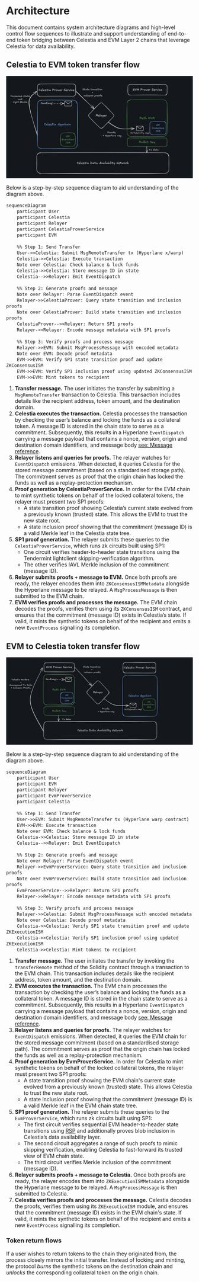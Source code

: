 # Architecture

This document contains system architecture diagrams and high-level control flow sequences to illustrate and support understanding of end-to-end token bridging between Celestia and EVM Layer 2 chains that leverage Celestia for data availability.

## Celestia to EVM token transfer flow

![celestia-evm](./assets/celestia-evm.png)

Below is a step-by-step sequence diagram to aid understanding of the diagram above.

```mermaid
sequenceDiagram
    participant User
    participant Celestia
    participant Relayer
    participant CelestiaProverService
    participant EVM

    %% Step 1: Send Transfer
    User->>Celestia: Submit MsgRemoteTransfer tx (Hyperlane x/warp)
    Celestia->>Celestia: Execute transaction
    Note over Celestia: Check balance & lock funds
    Celestia->>Celestia: Store message ID in state
    Celestia-->>Relayer: Emit EventDispatch

    %% Step 2: Generate proofs and message
    Note over Relayer: Parse EventDispatch event
    Relayer->>CelestiaProver: Query state transition and inclusion proofs
    Note over CelestiaProver: Build state transition and inclusion proofs
    CelestiaProver-->>Relayer: Return SP1 proofs
    Relayer->>Relayer: Encode message metadata with SP1 proofs

    %% Step 3: Verify proofs and process message
    Relayer->>EVM: Submit MsgProcessMessage with encoded metadata
    Note over EVM: Decode proof metadata
    EVM->>EVM: Verify SP1 state transition proof and update ZKConsensusISM
    EVM->>EVM: Verify SP1 inclusion proof using updated ZKConsensusISM
    EVM->>EVM: Mint tokens to recipient
```

1.	**Transfer message.**
The user initiates the transfer by submitting a `MsgRemoteTransfer` transaction to Celestia. This transaction includes details like the recipient address, token amount, and the destination domain.
2.	**Celestia executes the transaction.**
Celestia processes the transaction by checking the user’s balance and locking the funds as a collateral token. A message ID is stored in the chain state to serve as a commitment.
Subsequently, this results in a Hyperlane `EventDispatch` carrying a message payload that contains a nonce, version, origin and destination domain identifiers, and message body [see: Message reference](https://docs.hyperlane.xyz/docs/reference/developer-tools/libraries/message).
3.	**Relayer listens and queries for proofs.**
The relayer watches for `EventDispatch` emissions. When detected, it queries Celestia for the stored message commitment (based on a standardised storage path). The commitment serves as proof that the origin chain has locked the funds as well as a replay-protection mechanism.
4.	**Proof generation by CelestiaProverService.**
In order for the EVM chain to mint synthetic tokens on behalf of the locked collateral tokens, the relayer must present two SP1 proofs:
	- A state transition proof showing Celestia’s current state evolved from a previously known (trusted) state. This allows the EVM to trust the new state root.
	- A state inclusion proof showing that the commitment (message ID) is a valid Merkle leaf in the Celestia state tree.
5.	**SP1 proof generation.**
The relayer submits these queries to the `CelestiaProverService`, which runs zk circuits built using SP1:
	- One circuit verifies header-to-header state transitions using the Tendermint lightclient skipping-verification algorithm.
	- The other verifies IAVL Merkle inclusion of the commitment (message ID).
6.	**Relayer submits proofs + message to EVM.**
Once both proofs are ready, the relayer encodes them into `ZKConsensusISMMetadata` alongside the Hyperlane message to be relayed. A `MsgProcessMessage` is then submitted to the EVM chain.
7.	**EVM verifies proofs and processes the message.**
The EVM chain decodes the proofs, verifies them using its `ZKConsensusISM` contract, and ensures that the commitment (message ID) exists in Celestia’s state. If valid, it mints the synthetic tokens on behalf of the recipient and emits a new `EventProcess` signalling its completion.

## EVM to Celestia token transfer flow

![evm-celestia](./assets/evm-celestia.png)

Below is a step-by-step sequence diagram to aid understanding of the diagram above.

```mermaid
sequenceDiagram
    participant User
    participant EVM
    participant Relayer
    participant EvmProverService
    participant Celestia

    %% Step 1: Send Transfer
    User->>EVM: Submit MsgRemoteTransfer tx (Hyperlane warp contract)
    EVM->>EVM: Execute transaction
    Note over EVM: Check balance & lock funds
    Celestia->>Celestia: Store message ID in state
    Celestia-->>Relayer: Emit EventDispatch

    %% Step 2: Generate proofs and message
    Note over Relayer: Parse EventDispatch event
    Relayer->>EvmProverService: Query state transition and inclusion proofs
    Note over EvmProverService: Build state transition and inclusion proofs
    EvmProverService-->>Relayer: Return SP1 proofs
    Relayer->>Relayer: Encode message metadata with SP1 proofs

    %% Step 3: Verify proofs and process message
    Relayer->>Celestia: Submit MsgProcessMessage with encoded metadata
    Note over Celestia: Decode proof metadata
    Celestia->>Celestia: Verify SP1 state transition proof and update ZKExecutionISM
    Celestia->>Celestia: Verify SP1 inclusion proof using updated ZKExecutionISM
    Celestia->>Celestia: Mint tokens to recipient
```

1.	**Transfer message.**
The user initiates the transfer by invoking the `transferRemote` method of the Solidity contract through a transaction to the EVM chain. This transaction includes details like the recipient address, token amount, and the destination domain.
2.	**EVM executes the transaction.**
The EVM chain processes the transaction by checking the user’s balance and locking the funds as a collateral token. A message ID is stored in the chain state to serve as a commitment.
Subsequently, this results in a Hyperlane `EventDispatch` carrying a message payload that contains a nonce, version, origin and destination domain identifiers, and message body [see: Message reference](https://docs.hyperlane.xyz/docs/reference/developer-tools/libraries/message).
3.	**Relayer listens and queries for proofs.**
The relayer watches for `EventDispatch` emissions. When detected, it queries the EVM chain for the stored message commitment (based on a standardised storage path). The commitment serves as proof that the origin chain has locked the funds as well as a replay-protection mechanism.
4.	**Proof generation by EvmProverService.**
In order for Celestia to mint synthetic tokens on behalf of the locked collateral tokens, the relayer must present two SP1 proofs:
	- A state transition proof showing the EVM chain's current state evolved from a previously known (trusted) state. This allows Celestia to trust the new state root.
	- A state inclusion proof showing that the commitment (message ID) is a valid Merkle leaf in the EVM chain state tree.
5.	**SP1 proof generation.**
The relayer submits these queries to the `EvmProverService`, which runs zk circuits built using SP1:
	- The first circuit verifies sequential EVM header-to-header state transitions using [RSP](https://github.com/succinctlabs/rsp/tree/main) and additionally proves blob inclusion in Celestia’s data availability layer.
	- The second circuit aggregates a range of such proofs to mimic skipping verification, enabling Celestia to fast-forward its trusted view of EVM chain state.
    - The third circuit verifies Merkle inclusion of the commitment (message ID).
6.	**Relayer submits proofs + message to Celestia.**
Once both proofs are ready, the relayer encodes them into `ZKExecutionISMMetadata` alongside the Hyperlane message to be relayed. A `MsgProcessMessage` is then submitted to Celestia.
7.	**Celestia verifies proofs and processes the message.**
Celestia decodes the proofs, verifies them using its `ZKExecutionISM` module, and ensures that the commitment (message ID) exists in the EVM chain's state. If valid, it mints the synthetic tokens on behalf of the recipient and emits a new `EventProcess` signalling its completion.

### Token return flows

If a user wishes to return tokens to the chain they originated from, the process closely mirrors the initial transfer.
Instead of locking and minting, the protocol _burns_ the synthetic tokens on the destination chain and _unlocks_ the corresponding collateral token on the origin chain.